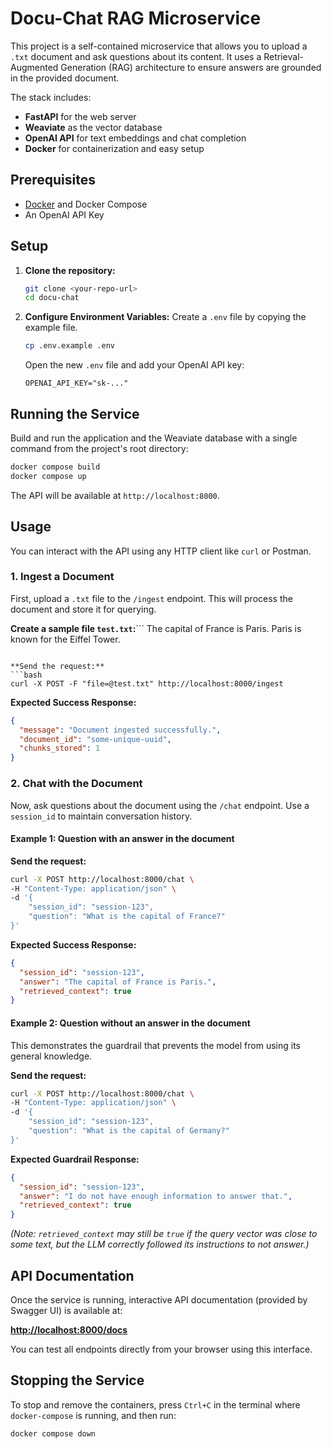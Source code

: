 
# Docu-Chat RAG Microservice

This project is a self-contained microservice that allows you to upload a `.txt` document and ask questions about its content. It uses a Retrieval-Augmented Generation (RAG) architecture to ensure answers are grounded in the provided document.

The stack includes:
*   **FastAPI** for the web server
*   **Weaviate** as the vector database
*   **OpenAI API** for text embeddings and chat completion
*   **Docker** for containerization and easy setup

## Prerequisites

*   [Docker](https://www.docker.com/get-started) and Docker Compose
*   An OpenAI API Key

## Setup

1.  **Clone the repository:**
    ```bash
    git clone <your-repo-url>
    cd docu-chat
    ```

2.  **Configure Environment Variables:**
    Create a `.env` file by copying the example file.
    ```bash
    cp .env.example .env
    ```
    Open the new `.env` file and add your OpenAI API key:
    ```
    OPENAI_API_KEY="sk-..."
    ```

## Running the Service

Build and run the application and the Weaviate database with a single command from the project's root directory:

```bash
docker compose build
docker compose up
```

The API will be available at `http://localhost:8000`.

## Usage

You can interact with the API using any HTTP client like `curl` or Postman.

### 1. Ingest a Document

First, upload a `.txt` file to the `/ingest` endpoint. This will process the document and store it for querying.

**Create a sample file `test.txt`:**```
The capital of France is Paris. Paris is known for the Eiffel Tower.
```

**Send the request:**
```bash
curl -X POST -F "file=@test.txt" http://localhost:8000/ingest
```

**Expected Success Response:**
```json
{
  "message": "Document ingested successfully.",
  "document_id": "some-unique-uuid",
  "chunks_stored": 1
}
```

### 2. Chat with the Document

Now, ask questions about the document using the `/chat` endpoint. Use a `session_id` to maintain conversation history.

#### Example 1: Question with an answer in the document

**Send the request:**
```bash
curl -X POST http://localhost:8000/chat \
-H "Content-Type: application/json" \
-d '{
    "session_id": "session-123",
    "question": "What is the capital of France?"
}'
```

**Expected Success Response:**
```json
{
  "session_id": "session-123",
  "answer": "The capital of France is Paris.",
  "retrieved_context": true
}
```

#### Example 2: Question without an answer in the document

This demonstrates the guardrail that prevents the model from using its general knowledge.

**Send the request:**
```bash
curl -X POST http://localhost:8000/chat \
-H "Content-Type: application/json" \
-d '{
    "session_id": "session-123",
    "question": "What is the capital of Germany?"
}'
```

**Expected Guardrail Response:**
```json
{
  "session_id": "session-123",
  "answer": "I do not have enough information to answer that.",
  "retrieved_context": true
}
```
*(Note: `retrieved_context` may still be `true` if the query vector was close to some text, but the LLM correctly followed its instructions to not answer.)*

## API Documentation

Once the service is running, interactive API documentation (provided by Swagger UI) is available at:

**[http://localhost:8000/docs](http://localhost:8000/docs)**

You can test all endpoints directly from your browser using this interface.

## Stopping the Service

To stop and remove the containers, press `Ctrl+C` in the terminal where `docker-compose` is running, and then run:

```bash
docker compose down
```